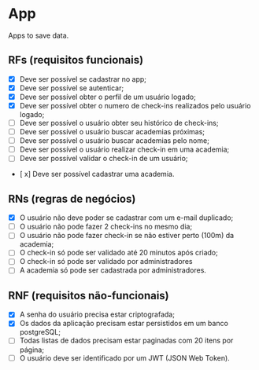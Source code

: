 # App

Apps to save data.

## RFs (requisitos funcionais)

- [x] Deve ser possível se cadastrar no app;
- [x] Deve ser possível se autenticar;
- [x] Deve ser possível obter o perfil de um usuário logado;
- [x] Deve ser possível obter o numero de check-ins realizados pelo usuário logado;
- [ ] Deve ser possível o usuário obter seu histórico de check-ins;
- [ ] Deve ser possível o usuário buscar academias próximas;
- [ ] Deve ser possível o usuário buscar academias pelo nome;
- [ ] Deve ser possível o usuário realizar check-in em uma academia;
- [ ] Deve ser possível validar o check-in de um usuário;
- [ x] Deve ser possível cadastrar uma academia.

## RNs (regras de negócios)

- [x] O usuário não deve poder se cadastrar com um e-mail duplicado;
- [ ] O usuário não pode fazer 2 check-ins no mesmo dia;
- [ ] O usuário não pode fazer check-in se não estiver perto (100m) da academia;
- [ ] O check-in só pode ser validado até 20 minutos após criado;
- [ ] O check-in só pode ser validado por administradores
- [ ] A academia só pode ser cadastrada por administradores.

## RNF (requisitos não-funcionais)

- [x] A senha do usuário precisa estar criptografada;
- [x] Os dados da aplicação precisam estar persistidos em um banco postgreSQL;
- [ ] Todas listas de dados precisam estar paginadas com 20 itens por página;
- [ ] O usuário deve ser identificado por um JWT (JSON Web Token).
